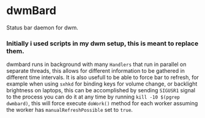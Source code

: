 # dwmBard
Status bar daemon for dwm.

### Initially i used scripts in my dwm setup, this is meant to replace them.
dwmbard runs in background with many `Handlers` that run in parallel on separate threads, this allows for different information to be gathered in different time intervals. It is also usefull to be able to force bar to refresh, for example when using `sxhkd` for binding keys for volume change, or backlight brightness on laptops, this can be accomplished by sending `SIGUSR1` signal to the process you can do it at any time by running `kill -10 $(pgrep dwmbard)`, this will force execute `doWork()` method for each worker assuming the worker has `manualRefreshPossible` set to `true`.
